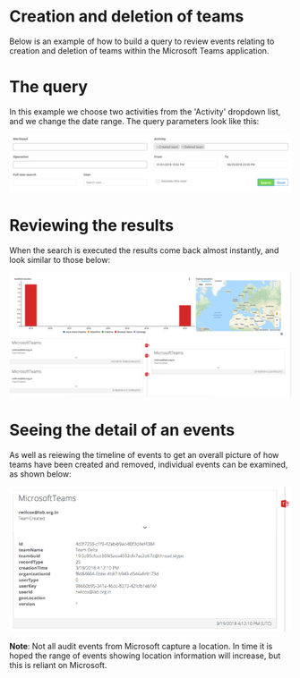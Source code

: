 # Creation and deletion of teams
Below is an example of how to build a query to review events relating to creation and deletion of teams within the Microsoft Teams application.

# The query
In this example we choose two activities from the 'Activity' dropdown list, and we change the date range. The query parameters look like this:

![Seed](../images/example-teams-1.png)

# Reviewing the results
When the search is executed the results come back almost instantly, and look similar to those below:

![Seed](../images/example-teams-2.png)

# Seeing the detail of an events
As well as reiewing the timeline of events to get an overall picture of how teams have been created and removed, individual events can be examined, as shown below:

![Seed](../images/example-teams-3.png)

**Note**: Not all audit events from Microsoft capture a location. In time it is hoped the range of events showing location information will increase, but this is reliant on Microsoft.